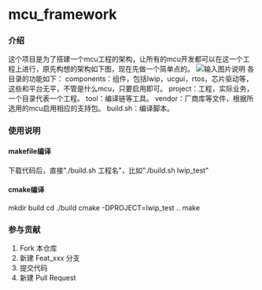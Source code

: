 # mcu_framework

### 介绍
这个项目是为了搭建一个mcu工程的架构，让所有的mcu开发都可以在这一个工程上进行，原先构想的架构如下图，现在先做一个简单点的。
![输入图片说明](https://images.gitee.com/uploads/images/2020/0730/110303_238a5e65_1625193.png "屏幕截图.png")
各目录的功能如下：
components：组件，包括lwip，ucgui，rtos，芯片驱动等，这些和平台无平，不管是什么mcu，只要启用即可。
project：工程，实际业务，一个目录代表一个工程。
tool：编译链等工具。
vendor：厂商库等文件，根据所选用的mcu启用相应的支持包。
build.sh：编译脚本。

### 使用说明
#### makefile编译
下载代码后，直接"./build.sh 工程名"，比如"./build.sh lwip_test"

#### cmake编译
mkdir build
cd ./build
cmake -DPROJECT=lwip_test ..
make

### 参与贡献

1.  Fork 本仓库
2.  新建 Feat_xxx 分支
3.  提交代码
4.  新建 Pull Request

